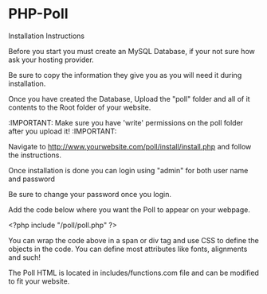 # PHP-Poll

Installation Instructions

Before you start you must create an MySQL Database, if your not sure how ask your hosting provider.

Be sure to copy the information they give you as you will need it during installation.

Once you have created the Database, Upload the "poll" folder and all of it contents to the Root folder of your website.

:IMPORTANT: Make sure you have 'write' permissions on the poll folder after you upload it! :IMPORTANT:

Navigate to http://www.yourwebsite.com/poll/install/install.php and follow the instructions.

Once installation is done you can login using "admin" for both user name and password

Be sure to change your password once you login.

Add the code below where you want the Poll to appear on your webpage.

&lt;?php include "/poll/poll.php" ?&gt;

You can wrap the code above in a span or div tag and use CSS to define the objects in the code.
You can define most attributes like fonts, alignments and such!

The Poll HTML is located in includes/functions.com file and can be modified to fit your website.
